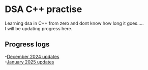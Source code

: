 # DSA C++ practise
Learning dsa in C++ from zero and dont know how long it goes.....<br>
I will be updating progress here.

## Progress logs
-[December 2024 updates](december.md)<br>
-[January 2025 updates](january.md)

